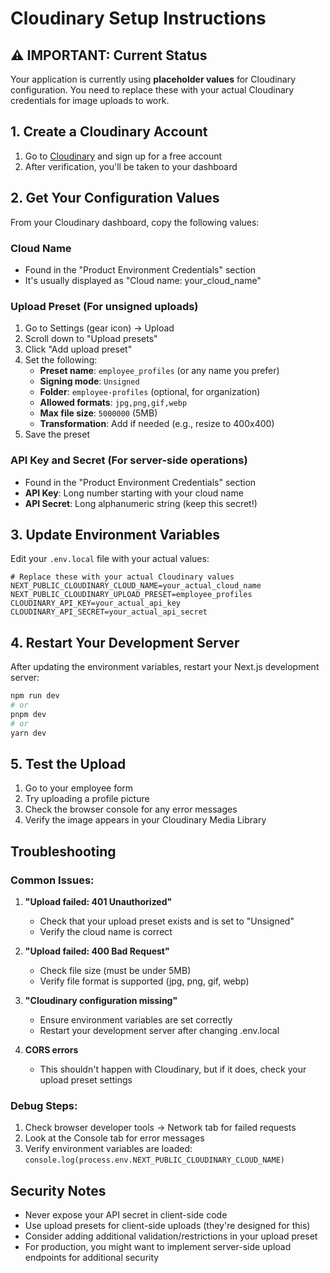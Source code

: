 # Cloudinary Setup Instructions

## ⚠️ IMPORTANT: Current Status
Your application is currently using **placeholder values** for Cloudinary configuration. You need to replace these with your actual Cloudinary credentials for image uploads to work.

## 1. Create a Cloudinary Account
1. Go to [Cloudinary](https://cloudinary.com) and sign up for a free account
2. After verification, you'll be taken to your dashboard

## 2. Get Your Configuration Values
From your Cloudinary dashboard, copy the following values:

### Cloud Name
- Found in the "Product Environment Credentials" section
- It's usually displayed as "Cloud name: your_cloud_name"

### Upload Preset (For unsigned uploads)
1. Go to Settings (gear icon) → Upload
2. Scroll down to "Upload presets"
3. Click "Add upload preset"
4. Set the following:
   - **Preset name**: `employee_profiles` (or any name you prefer)
   - **Signing mode**: `Unsigned`
   - **Folder**: `employee-profiles` (optional, for organization)
   - **Allowed formats**: `jpg,png,gif,webp`
   - **Max file size**: `5000000` (5MB)
   - **Transformation**: Add if needed (e.g., resize to 400x400)
5. Save the preset

### API Key and Secret (For server-side operations)
- Found in the "Product Environment Credentials" section
- **API Key**: Long number starting with your cloud name
- **API Secret**: Long alphanumeric string (keep this secret!)

## 3. Update Environment Variables
Edit your `.env.local` file with your actual values:

```env
# Replace these with your actual Cloudinary values
NEXT_PUBLIC_CLOUDINARY_CLOUD_NAME=your_actual_cloud_name
NEXT_PUBLIC_CLOUDINARY_UPLOAD_PRESET=employee_profiles
CLOUDINARY_API_KEY=your_actual_api_key
CLOUDINARY_API_SECRET=your_actual_api_secret
```

## 4. Restart Your Development Server
After updating the environment variables, restart your Next.js development server:

```bash
npm run dev
# or
pnpm dev
# or
yarn dev
```

## 5. Test the Upload
1. Go to your employee form
2. Try uploading a profile picture
3. Check the browser console for any error messages
4. Verify the image appears in your Cloudinary Media Library

## Troubleshooting

### Common Issues:

1. **"Upload failed: 401 Unauthorized"**
   - Check that your upload preset exists and is set to "Unsigned"
   - Verify the cloud name is correct

2. **"Upload failed: 400 Bad Request"**
   - Check file size (must be under 5MB)
   - Verify file format is supported (jpg, png, gif, webp)

3. **"Cloudinary configuration missing"**
   - Ensure environment variables are set correctly
   - Restart your development server after changing .env.local

4. **CORS errors**
   - This shouldn't happen with Cloudinary, but if it does, check your upload preset settings

### Debug Steps:
1. Check browser developer tools → Network tab for failed requests
2. Look at the Console tab for error messages
3. Verify environment variables are loaded: `console.log(process.env.NEXT_PUBLIC_CLOUDINARY_CLOUD_NAME)`

## Security Notes
- Never expose your API secret in client-side code
- Use upload presets for client-side uploads (they're designed for this)
- Consider adding additional validation/restrictions in your upload preset
- For production, you might want to implement server-side upload endpoints for additional security
